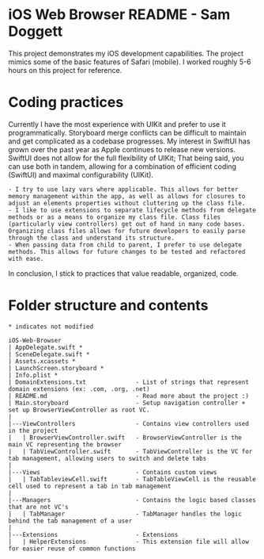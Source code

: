 #  iOS Web Browser README - Sam Doggett

This project demonstrates my iOS development capabilities. The project mimics some of the basic features of Safari (mobile). I worked roughly 5-6 hours on this project for reference.

# Coding practices 

Currently I have the most experience with UIKit and prefer to use it programmatically. Storyboard merge conflicts can be difficult to maintain and get complicated as a codebase progresses. My interest in SwiftUI has grown over the past year as Apple continues to release new versions. SwiftUI does not allow for the full flexibility of UIKit; That being said, you can use both in tandem, allowing for a combination of efficient coding (SwiftUI) and maximal configurability (UIKit).

    - I try to use lazy vars where applicable. This allows for better memory management within the app, as well as allows for closures to adjust an elements properties without cluttering up the class file.
    - I like to use extensions to separate lifecycle methods from delegate methods or as a means to organize my class file. Class files (particularly view controllers) get out of hand in many code bases. Organizing class files allows for future developers to easily parse through the class and understand its structure.
    - When passing data from child to parent, I prefer to use delegate methods. This allows for future changes to be tested and refactored with ease.

In conclusion, I stick to practices that value readable, organized, code. 

# Folder structure and contents
```
* indicates not modified

iOS-Web-Browser
| AppDelegate.swift *
| SceneDelegate.swift *
| Assets.xcassets *
| LaunchScreen.storyboard *
| Info.plist *
| DomainExtensions.txt              - List of strings that represent domain extensions (ex: .com, .org, .net)
| README.md                         - Read more about the project :)
| Main.storyboard                   - Setup navigation controller + set up BrowserViewController as root VC.
|
|---ViewControllers                 - Contains view controllers used in the project
|   | BrowserViewController.swift   - BrowserViewController is the main VC representing the browser
|   | TabViewController.swift       - TabViewController is the VC for tab management, allowing users to switch and delete tabs
|   
|---Views                           - Contains custom views   
|   | TabTableviewCell.swift        - TabTableViewCell is the reusable cell used to represent a tab in tab management
|   
|---Managers                        - Contains the logic based classes that are not VC's
|   | TabManager                    - TabManager handles the logic behind the tab management of a user
|
|---Extensions                      - Extensions
|   | HelperExtensions              - This extension file will allow for easier reuse of common functions
```
